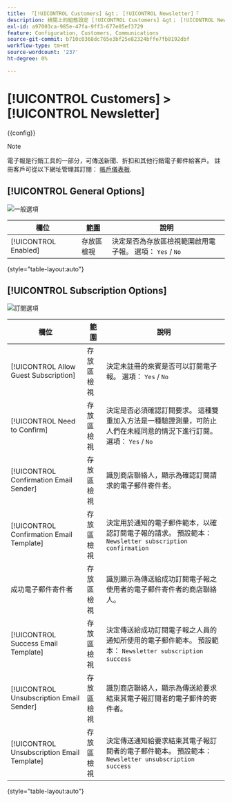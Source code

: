 ```yaml
---
title: 『[!UICONTROL Customers] &gt； [!UICONTROL Newsletter]『
description: 檢閱上的組態設定 [!UICONTROL Customers] &gt； [!UICONTROL Newsletter] 商務管理員頁面。
exl-id: a97003ca-985e-47fa-9ff3-677e05ef3729
feature: Configuration, Customers, Communications
source-git-commit: b710c0368dc765e3bf25e82324bffe7fb8192dbf
workflow-type: tm+mt
source-wordcount: '237'
ht-degree: 0%

---
```


# [!UICONTROL Customers] > [!UICONTROL Newsletter]

{{config}}

>[!NOTE]
>
>電子報是行銷工具的一部分，可傳送新聞、折扣和其他行銷電子郵件給客戶。 註冊客戶可從以下網址管理其訂閱： [帳戶儀表板](../../customers/account-dashboard-my-account.md).

## [!UICONTROL General Options]

![一般選項](./assets/newsletter-general-options.png)<!-- zoom -->

| 欄位 | [範圍](../../getting-started/websites-stores-views.md#scope-settings) | 說明 |
|--- |--- |--- |
| [!UICONTROL Enabled] | 存放區檢視 | 決定是否為存放區檢視範圍啟用電子報。 選項： `Yes` / `No` |

{style="table-layout:auto"}

## [!UICONTROL Subscription Options]

![訂閱選項](./assets/newsletter-subscription-options.png)<!-- zoom -->

<!-- [Subscription Options](https://docs.magento.com/user-guide/marketing/newsletter-configuration.html) -->

| 欄位 | [範圍](../../getting-started/websites-stores-views.md#scope-settings) | 說明 |
|--- |--- |--- |
| [!UICONTROL Allow Guest Subscription] | 存放區檢視 | 決定未註冊的來賓是否可以訂閱電子報。 選項： `Yes` / `No` |
| [!UICONTROL Need to Confirm] | 存放區檢視 | 決定是否必須確認訂閱要求。 這種雙重加入方法是一種驗證測量，可防止人們在未經同意的情況下進行訂閱。 選項： `Yes` / `No` |
| [!UICONTROL Confirmation Email Sender] | 存放區檢視 | 識別商店聯絡人，顯示為確認訂閱請求的電子郵件寄件者。 |
| [!UICONTROL Confirmation Email Template] | 存放區檢視 | 決定用於通知的電子郵件範本，以確認訂閱電子報的請求。 預設範本： `Newsletter subscription confirmation` |
| 成功電子郵件寄件者 | 存放區檢視 | 識別顯示為傳送給成功訂閱電子報之使用者的電子郵件寄件者的商店聯絡人。 |
| [!UICONTROL Success Email Template] | 存放區檢視 | 決定傳送給成功訂閱電子報之人員的通知所使用的電子郵件範本。 預設範本： `Newsletter subscription success` |
| [!UICONTROL Unsubscription Email Sender] | 存放區檢視 | 識別商店聯絡人，顯示為傳送給要求結束其電子報訂閱者的電子郵件的寄件者。 |
| [!UICONTROL Unsubscription Email Template] | 存放區檢視 | 決定傳送通知給要求結束其電子報訂閱者的電子郵件範本。 預設範本： `Newsletter unsubscription success` |

{style="table-layout:auto"}

